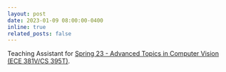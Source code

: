 ```yaml
---
layout: post
date: 2023-01-09 08:00:00-0400
inline: true
related_posts: false
---
```


Teaching Assistant for [Spring 23 - Advanced Topics in Computer Vision (ECE 381V/CS 395T)](https://vita-group.github.io/spring_23.html).
